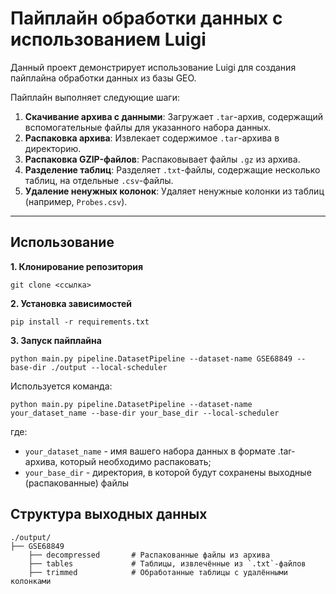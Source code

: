 # Пайплайн обработки данных с использованием Luigi

Данный проект демонстрирует использование Luigi для создания пайплайна обработки данных из базы GEO. 

Пайплайн выполняет следующие шаги:

1. **Скачивание архива с данными**: Загружает `.tar`-архив, содержащий вспомогательные файлы для указанного набора данных.
2. **Распаковка архива**: Извлекает содержимое `.tar`-архива в директорию.
3. **Распаковка GZIP-файлов**: Распаковывает файлы `.gz` из архива.
4. **Разделение таблиц**: Разделяет `.txt`-файлы, содержащие несколько таблиц, на отдельные `.csv`-файлы.
5. **Удаление ненужных колонок**: Удаляет ненужные колонки из таблиц (например, `Probes.csv`).

---

## Использование

 **1. Клонирование репозитория**

`git clone <ссылка>`

**2. Установка зависимостей**

`pip install -r requirements.txt`

**3. Запуск пайплайна**

`python main.py pipeline.DatasetPipeline --dataset-name GSE68849 --base-dir ./output --local-scheduler`

Используется команда:

`python main.py pipeline.DatasetPipeline --dataset-name your_dataset_name --base-dir your_base_dir --local-scheduler`

где:
- `your_dataset_name` - имя вашего набора данных в формате .tar-архива, который необходимо распаковать;
- `your_base_dir` - директория, в которой будут сохранены выходные (распакованные) файлы

## Структура выходных данных

```
./output/
├── GSE68849
    ├── decompressed       # Распакованные файлы из архива
    ├── tables             # Таблицы, извлечённые из `.txt`-файлов
    ├── trimmed            # Обработанные таблицы с удалёнными колонками
```